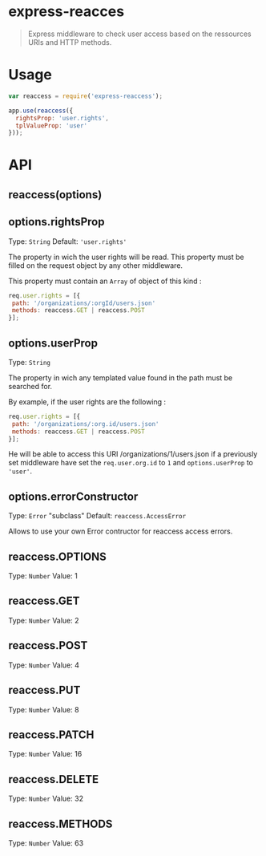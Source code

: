 # express-reacces
> Express middleware to check user access based on the ressources URIs and
 HTTP methods.

# Usage
```js
var reaccess = require('express-reaccess');

app.use(reaccess({
  rightsProp: 'user.rights',
  tplValueProp: 'user'
}));

```

# API

## reaccess(options)

## options.rightsProp
Type: `String`
Default: `'user.rights'`

The property in wich the user rights will be read. This property must be filled
on the request object by any other middleware.

This property must contain an `Array` of object of this kind :
```js
req.user.rights = [{
 path: '/organizations/:orgId/users.json'
 methods: reaccess.GET | reaccess.POST
}];
```

## options.userProp
Type: `String`

The property in wich any templated value found in the path must be searched
for.

By example, if the user rights are the following :
```js
req.user.rights = [{
 path: '/organizations/:org.id/users.json'
 methods: reaccess.GET | reaccess.POST
}];
```
He will be able to access this URI /organizations/1/users.json if a previously
set middleware have set the `req.user.org.id` to `1` and `options.userProp` to
`'user'`.


## options.errorConstructor
Type: `Error` "subclass"
Default: `reaccess.AccessError`

Allows to use your own Error contructor for reaccess access errors.

## reaccess.OPTIONS
Type: `Number`
Value: 1

## reaccess.GET
Type: `Number`
Value: 2

## reaccess.POST
Type: `Number`
Value: 4

## reaccess.PUT
Type: `Number`
Value: 8

## reaccess.PATCH
Type: `Number`
Value: 16

## reaccess.DELETE
Type: `Number`
Value: 32

## reaccess.METHODS
Type: `Number`
Value: 63

